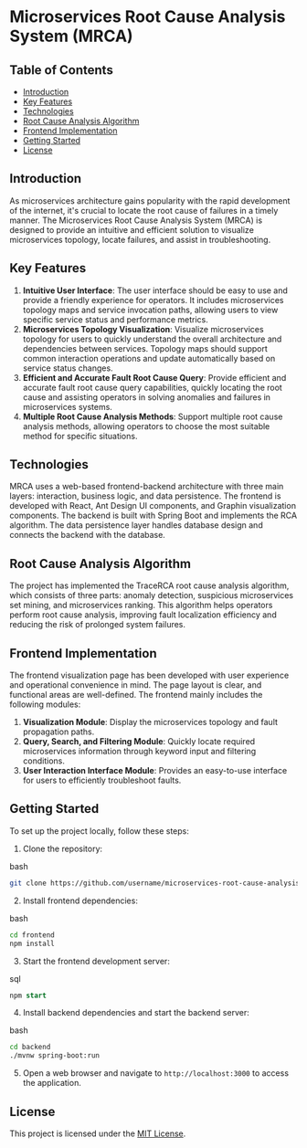 # Microservices Root Cause Analysis System (MRCA)

## Table of Contents

- [Introduction](#introduction)
- [Key Features](#key-features)
- [Technologies](#technologies)
- [Root Cause Analysis Algorithm](#root-cause-analysis-algorithm)
- [Frontend Implementation](#frontend-implementation)
- [Getting Started](#getting-started)
- [License](#license)

## Introduction

As microservices architecture gains popularity with the rapid development of the internet, it's crucial to locate the root cause of failures in a timely manner. The Microservices Root Cause Analysis System (MRCA) is designed to provide an intuitive and efficient solution to visualize microservices topology, locate failures, and assist in troubleshooting.

## Key Features

1.  **Intuitive User Interface**: The user interface should be easy to use and provide a friendly experience for operators. It includes microservices topology maps and service invocation paths, allowing users to view specific service status and performance metrics.
2.  **Microservices Topology Visualization**: Visualize microservices topology for users to quickly understand the overall architecture and dependencies between services. Topology maps should support common interaction operations and update automatically based on service status changes.
3.  **Efficient and Accurate Fault Root Cause Query**: Provide efficient and accurate fault root cause query capabilities, quickly locating the root cause and assisting operators in solving anomalies and failures in microservices systems.
4.  **Multiple Root Cause Analysis Methods**: Support multiple root cause analysis methods, allowing operators to choose the most suitable method for specific situations.

## Technologies

MRCA uses a web-based frontend-backend architecture with three main layers: interaction, business logic, and data persistence. The frontend is developed with React, Ant Design UI components, and Graphin visualization components. The backend is built with Spring Boot and implements the RCA algorithm. The data persistence layer handles database design and connects the backend with the database.

## Root Cause Analysis Algorithm

The project has implemented the TraceRCA root cause analysis algorithm, which consists of three parts: anomaly detection, suspicious microservices set mining, and microservices ranking. This algorithm helps operators perform root cause analysis, improving fault localization efficiency and reducing the risk of prolonged system failures.

## Frontend Implementation

The frontend visualization page has been developed with user experience and operational convenience in mind. The page layout is clear, and functional areas are well-defined. The frontend mainly includes the following modules:

1.  **Visualization Module**: Display the microservices topology and fault propagation paths.
2.  **Query, Search, and Filtering Module**: Quickly locate required microservices information through keyword input and filtering conditions.
3.  **User Interaction Interface Module**: Provides an easy-to-use interface for users to efficiently troubleshoot faults.

## Getting Started

To set up the project locally, follow these steps:

1.  Clone the repository:

bash

```bash
git clone https://github.com/username/microservices-root-cause-analysis.git
```

2.  Install frontend dependencies:

bash

```bash
cd frontend
npm install
```

3.  Start the frontend development server:

sql

```sql
npm start
```

4.  Install backend dependencies and start the backend server:

bash

```bash
cd backend
./mvnw spring-boot:run
```

5.  Open a web browser and navigate to `http://localhost:3000` to access the application.

## License

This project is licensed under the [MIT License](LICENSE).
